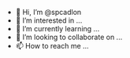 - 👋 Hi, I’m @spcadlon
- 👀 I’m interested in ...
- 🌱 I’m currently learning ...
- 💞️ I’m looking to collaborate on ...
- 📫 How to reach me ...

<!---
spcadlon/spcadlon is a ✨ special ✨ repository because its `README.md` (this file) appears on your GitHub profile.
You can click the Preview link to take a look at your changes.
--->

